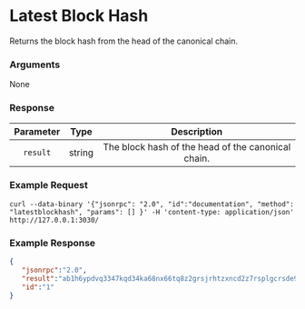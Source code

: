 # Latest Block Hash
Returns the block hash from the head of the canonical chain.

### Arguments

None

### Response

| Parameter |  Type  |                    Description                     |
|:---------:|:------:|:--------------------------------------------------:|
| `result`  | string | The block hash of the head of the canonical chain. |

### Example Request
```ignore
curl --data-binary '{"jsonrpc": "2.0", "id":"documentation", "method": "latestblockhash", "params": [] }' -H 'content-type: application/json' http://127.0.0.1:3030/
```

### Example Response
```json
{
   "jsonrpc":"2.0",
   "result":"ab1h6ypdvq3347kqd34ka68nx66tq8z2grsjrhtzxncd2z7rsplgcrsde9prh",
   "id":"1"
}
```